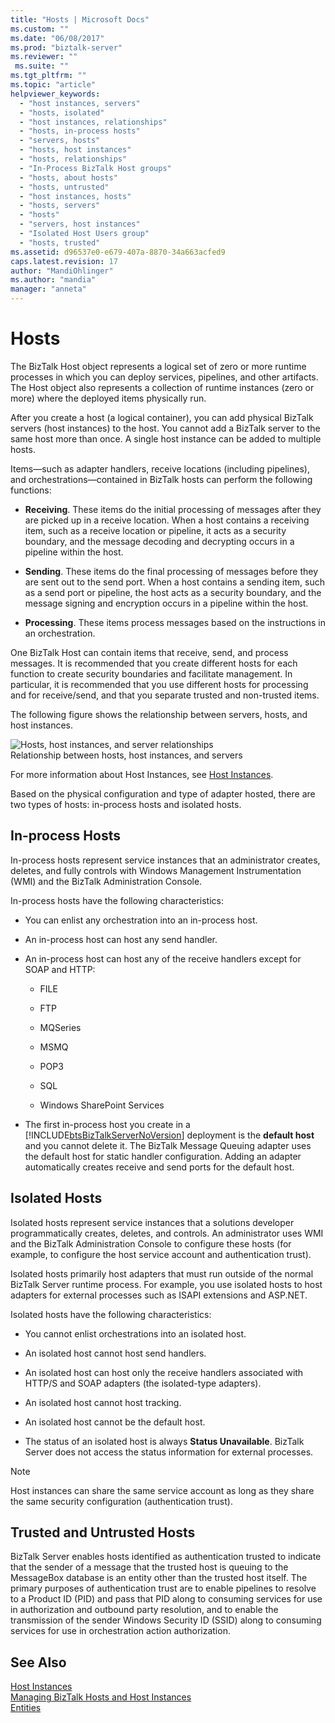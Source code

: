 ```yaml
---
title: "Hosts | Microsoft Docs"
ms.custom: ""
ms.date: "06/08/2017"
ms.prod: "biztalk-server"
ms.reviewer: ""
 ms.suite: ""
ms.tgt_pltfrm: ""
ms.topic: "article"
helpviewer_keywords: 
  - "host instances, servers"
  - "hosts, isolated"
  - "host instances, relationships"
  - "hosts, in-process hosts"
  - "servers, hosts"
  - "hosts, host instances"
  - "hosts, relationships"
  - "In-Process BizTalk Host groups"
  - "hosts, about hosts"
  - "hosts, untrusted"
  - "host instances, hosts"
  - "hosts, servers"
  - "hosts"
  - "servers, host instances"
  - "Isolated Host Users group"
  - "hosts, trusted"
ms.assetid: d96537e0-e679-407a-8870-34a663acfed9
caps.latest.revision: 17
author: "MandiOhlinger"
ms.author: "mandia"
manager: "anneta"
---
```

# Hosts
The BizTalk Host object represents a logical set of zero or more runtime processes in which you can deploy services, pipelines, and other artifacts. The Host object also represents a collection of runtime instances (zero or more) where the deployed items physically run.  
  
 After you create a host (a logical container), you can add physical BizTalk servers (host instances) to the host. You cannot add a BizTalk server to the same host more than once. A single host instance can be added to multiple hosts.  
  
 Items—such as adapter handlers, receive locations (including pipelines), and orchestrations—contained in BizTalk hosts can perform the following functions:  
  
-   **Receiving**. These items do the initial processing of messages after they are picked up in a receive location. When a host contains a receiving item, such as a receive location or pipeline, it acts as a security boundary, and the message decoding and decrypting occurs in a pipeline within the host.  
  
-   **Sending**. These items do the final processing of messages before they are sent out to the send port. When a host contains a sending item, such as a send port or pipeline, the host acts as a security boundary, and the message signing and encryption occurs in a pipeline within the host.  
  
-   **Processing**. These items process messages based on the instructions in an orchestration.  
  
 One BizTalk Host can contain items that receive, send, and process messages. It is recommended that you create different hosts for each function to create security boundaries and facilitate management. In particular, it is recommended that you use different hosts for processing and for receive/send, and that you separate trusted and non-trusted items.  
  
 The following figure shows the relationship between servers, hosts, and host instances.  
  
 ![Hosts, host instances, and server relationships](../core/media/ebiz-ops-adm01.gif "ebiz_ops_adm01")  
Relationship between hosts, host instances, and servers  
  
 For more information about Host Instances, see [Host Instances](../core/host-instances.md).  
  
 Based on the physical configuration and type of adapter hosted, there are two types of hosts: in-process hosts and isolated hosts.  
  
## In-process Hosts  
 In-process hosts represent service instances that an administrator creates, deletes, and fully controls with Windows Management Instrumentation (WMI) and the BizTalk Administration Console.  
  
 In-process hosts have the following characteristics:  
  
-   You can enlist any orchestration into an in-process host.  
  
-   An in-process host can host any send handler.  
  
-   An in-process host can host any of the receive handlers except for SOAP and HTTP:  
  
    -   FILE  
  
    -   FTP  
  
    -   MQSeries  
  
    -   MSMQ  
  
    -   POP3  
  
    -   SQL  
  
    -   Windows SharePoint Services  
  
-   The first in-process host you create in a [!INCLUDE[btsBizTalkServerNoVersion](../includes/btsbiztalkservernoversion-md.md)] deployment is the **default host** and you cannot delete it. The BizTalk Message Queuing adapter uses the default host for static handler configuration. Adding an adapter automatically creates receive and send ports for the default host.  
  
## Isolated Hosts  
 Isolated hosts represent service instances that a solutions developer programmatically creates, deletes, and controls. An administrator uses WMI and the BizTalk Administration Console to configure these hosts (for example, to configure the host service account and authentication trust).  
  
 Isolated hosts primarily host adapters that must run outside of the normal BizTalk Server runtime process. For example, you use isolated hosts to host adapters for external processes such as ISAPI extensions and ASP.NET.  
  
 Isolated hosts have the following characteristics:  
  
-   You cannot enlist orchestrations into an isolated host.  
  
-   An isolated host cannot host send handlers.  
  
-   An isolated host can host only the receive handlers associated with HTTP/S and SOAP adapters (the isolated-type adapters).  
  
-   An isolated host cannot host tracking.  
  
-   An isolated host cannot be the default host.  
  
-   The status of an isolated host is always **Status Unavailable**. BizTalk Server does not access the status information for external processes.  
  
> [!NOTE]
>  Host instances can share the same service account as long as they share the same security configuration (authentication trust).  
  
## Trusted and Untrusted Hosts  
 BizTalk Server enables hosts identified as authentication trusted to indicate that the sender of a message that the trusted host is queuing to the MessageBox database is an entity other than the trusted host itself. The primary purposes of authentication trust are to enable pipelines to resolve to a Product ID (PID) and pass that PID along to consuming services for use in authorization and outbound party resolution, and to enable the transmission of the sender Windows Security ID (SSID) along to consuming services for use in orchestration action authorization.  
  
## See Also  
 [Host Instances](../core/host-instances.md)   
 [Managing BizTalk Hosts and Host Instances](../core/managing-biztalk-hosts-and-host-instances.md)  
 [Entities](../core/entities.md)